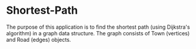 # Shortest-Path
The purpose of this application is to find the shortest path (using Dijkstra's algorithm) in a graph data structure. The graph consists of Town (vertices) and Road (edges) objects. 
